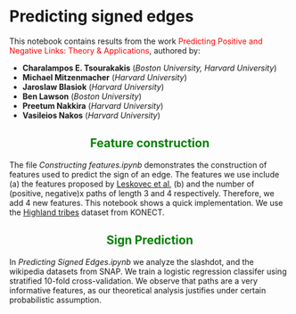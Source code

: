 # Predicting signed edges 

This notebook contains results from the work <span style="color:red">Predicting Positive and Negative Links: Theory & Applications</span></center>, authored by:
 
- **Charalampos E. Tsourakakis** (*Boston University, Harvard University*)
- **Michael Mitzenmacher** (*Harvard University*) 
- **Jaroslaw Blasiok** (*Harvard University*) 
- **Ben Lawson** (*Boston University*) 
- **Preetum Nakkira** (*Harvard University*) 
- **Vasileios Nakos** (*Harvard University*)

##  <center><span style="color:green">Feature construction </span></center>

The file *Constructing features.ipynb* demonstrates the construction of 
features used to predict the sign of an edge. The features we use include (a) the features proposed by [Leskovec et al](https://www.cs.cornell.edu/home/kleinber/www10-signed.pdf), (b) and the number of (positive, negative)x paths of length 3 and 4 respectively. Therefore, we add 4 new features. This notebook shows a quick implementation. We use the [Highland tribes](http://konect.uni-koblenz.de/networks/ucidata-gama) dataset from KONECT.  

##  <center><span style="color:green"> Sign Prediction </span></center>

In *Predicting Signed Edges.ipynb* we analyze the slashdot, and the wikipedia datasets from SNAP. We train a logistic regression classifer using stratified 10-fold cross-validation. We observe that paths are a very informative features, as our theoretical analysis justifies under certain probabilistic assumption. 
